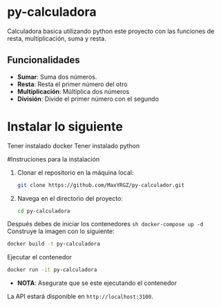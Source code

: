 # py-calculadora
Calculadora basica utilizando python este proyecto con las funciones de resta, multiplicación, suma y resta.

## Funcionalidades
- **Sumar**: Suma dos números.
- **Resta**: Resta el primer número del otro
- **Multiplicación**: Múltiplica dos números
- **División**: Divide el primer número con el segundo

# Instalar lo siguiente
Tener instalado docker 
Tener instalado python

#Instruciones para la instalación 
1. Clonar el repositorio en la máquina local:

   ```sh
   git clone https://github.com/MaxYRGZ/py-calculador.git
   ```
2. Navega en el directorio del proyecto:

   ```sh
   cd py-calculadora 
   ```
Después debes de iniciar los contenedores
    ```sh
    docker-compose up -d
    ```
Construye la imagen con lo siguiente:

   ```sh
   docker build -t py-calculadora
   ```
Ejecutar el contenedor 
   ```sh
   docker run -it py-calculadora
   ```   
- **NOTA**: Asegurate que se este ejecutando el contenedor

La API estará disponible en `http://localhost:3100`.